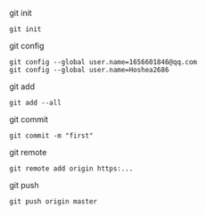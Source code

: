 git init
	
	git init

git config

	git config --global user.name=1656601846@qq.com
	git config --global user.name=Hoshea2686

git add
	
	git add --all


git commit

	git commit -m "first"

git remote

	git remote add origin https:...

git push 

	git push origin master